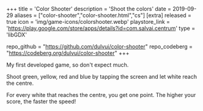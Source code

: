 +++
title = 'Color Shooter'
description = 'Shoot the colors'
date = 2019-09-29
aliases = ["color-shooter","color-shooter.html","cs"]
[extra]
released = true
icon = 'img/game-icons/colorshooter.webp'
playstore_link = 'https://play.google.com/store/apps/details?id=com.salvai.centrum'
type = 'libGDX'

repo_github = "https://github.com/dulvui/color-shooter"
repo_codeberg = "https://codeberg.org/dulvui/color-shooter"
+++

My first developed game, so don't expect much. 

Shoot green, yellow, red and blue by tapping the screen and let white reach the centre.  

For every white that reaches the centre, you get one point.
The higher your score, the faster the speed!
